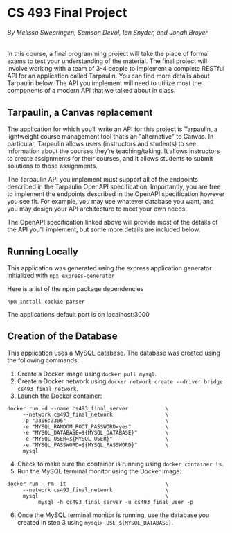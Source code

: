 # CS 493 Final Project
###### By Melissa Swearingen, Samson DeVol, Ian Snyder, and Jonah Broyer

In this course, a final programming project will take the place of formal exams to test your understanding of the material. The final project will involve working with a team of 3-4 people to implement a complete RESTful API for an application called Tarpaulin. You can find more details about Tarpaulin below. The API you implement will need to utilize most the components of a modern API that we talked about in class.

## Tarpaulin, a Canvas replacement

The application for which you’ll write an API for this project is Tarpaulin, a lightweight course management tool that’s an "alternative" to Canvas. In particular, Tarpaulin allows users (instructors and students) to see information about the courses they’re teaching/taking. It allows instructors to create assignments for their courses, and it allows students to submit solutions to those assignments.

The Tarpaulin API you implement must support all of the endpoints described in the Tarpaulin OpenAPI specification. Importantly, you are free to implement the endpoints described in the OpenAPI specification however you see fit. For example, you may use whatever database you want, and you may design your API architecture to meet your own needs.

The OpenAPI specification linked above will provide most of the details of the API you’ll implement, but some more details are included below.

## Running Locally

This application was generated using the express application generator initialized with ```npx express-generator``` 

Here is a list of the npm package dependencies

```npm install cookie-parser```

The applications default port is on localhost:3000

## Creation of the Database

This application uses a MySQL database. The database was created using the following commands:

1. Create a Docker image using ```docker pull mysql```.
2. Create a Docker network using ```docker network create --driver bridge cs493_final_network```.
3. Launch the Docker container:
```
docker run -d --name cs493_final_server            \
     --network cs493_final_network                 \
     -p "3306:3306"                                \
     -e "MYSQL_RANDOM_ROOT_PASSWORD=yes"           \
     -e "MYSQL_DATABASE=${MYSQL_DATABASE}"         \
     -e "MYSQL_USER=${MYSQL_USER}"                 \
     -e "MYSQL_PASSWORD=${MYSQL_PASSWORD}"         \
     mysql
```
4. Check to make sure the container is running using ```docker container ls```.
5. Run the MySQL terminal monitor using the Docker image:
```
docker run --rm -it                                \
     --network cs493_final_network                 \
     mysql                                         \
          mysql -h cs493_final_server -u cs493_final_user -p
```
6. Once the MySQL terminal monitor is running, use the database you created in step 3 using ```mysql> USE ${MYSQL_DATABASE}```.
